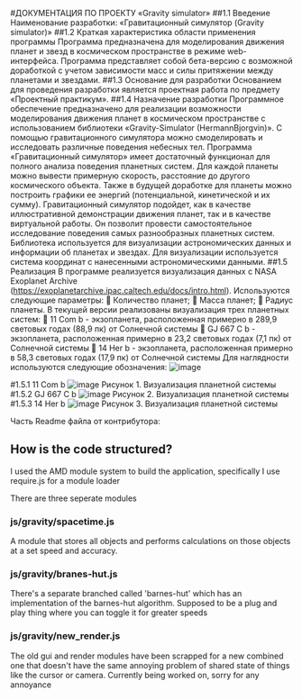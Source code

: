 #ДОКУМЕНТАЦИЯ ПО ПРОЕКТУ «Gravity simulator»
##1.1 Введение
Наименование разработки: «Гравитационный симулятор (Gravity simulator)»
##1.2 Краткая характеристика области применения программы
Программа предназначена для моделирования движения планет и звезд в космическом пространстве в режиме web-интерфейса. Программа представляет собой бета-версию с возможной доработкой с учетом зависимости масс и силы притяжении между планетами и звездами.
##1.3 Основание для разработки
Основанием для проведения разработки является проектная работа по предмету «Проектный практикум».
##1.4 Назначение разработки
Программное обеспечение предназначено для реализации возможности моделирования движения планет в космическом пространстве с использованием библиотеки «Gravity-Simulator (HermannBjorgvin)». С помощью гравитационного симулятора можно смоделировать и исследовать различные поведения небесных тел. 
Программа «Гравитационный симулятор» имеет достаточный функционал для полного анализа поведения планетных систем. Для каждой планеты можно вывести примерную скорость, расстояние до другого космического объекта. Также в будущей доработке для планеты можно построить графики ее энергий (потенциальной, кинетической и их сумму). Гравитационный симулятор подойдет, как в качестве иллюстративной демонстрации движения планет, так и в качестве виртуальной работы. Он позволит провести самостоятельное исследование поведения самых разнообразных планетных систем.
Библиотека используется для визуализации астрономических данных и информации об планетах и звездах. Для визуализации используется система координат с нанесенными астрономическими данными.
##1.5 Реализация
В программе реализуется визуализация данных с NASA Exoplanet Archive (https://exoplanetarchive.ipac.caltech.edu/docs/intro.html).
Используются следующие параметры:
	Количество планет;
	Масса планет;
	Радиус планеты.
В текущей версии реализованы визуализация трех планетных систем:
	11 Com b - экзопланета, расположенная примерно в 289,9 световых годах (88,9 пк) от Солнечной системы
	GJ 667 C b - экзопланета, расположенная примерно в 23,2 световых годах (7,1 пк) от Солнечной системы
	14 Her b - экзопланета, расположенная примерно в 58,3 световых годах (17,9 пк) от Солнечной системы
Для наглядности используются следующие обозначения:
![image](https://user-images.githubusercontent.com/48210690/172615872-34e79b0d-f8dd-4c6d-a7ca-65210cccde9a.png)

#1.5.1 11 Com b
 ![image](https://user-images.githubusercontent.com/48210690/172616032-fff73c01-ebcd-4c16-8930-825e7b07a946.png)
Рисунок 1. Визуализация планетной системы
#1.5.2 GJ 667 C b
 ![image](https://user-images.githubusercontent.com/48210690/172616077-d622c7a2-d6ae-488a-948d-0c5de8aa4ff1.png)
Рисунок 2. Визуализация планетной системы
#1.5.3 14 Her b
 ![image](https://user-images.githubusercontent.com/48210690/172616108-4d16a66e-397e-4809-9feb-59d43d686c48.png)
Рисунок 3. Визуализация планетной системы

Часть Readme файла от контрибутора:
## How is the code structured?
I used the AMD module system to build the application, specifically I use require.js for a module loader

There are three seperate modules

### js/gravity/spacetime.js
A module that stores all objects and performs calculations on those objects at a set speed and accuracy.

### js/gravity/branes-hut.js
There's a separate branched called 'barnes-hut' which has an implementation of the barnes-hut algorithm. Supposed to be a plug and play thing where you can toggle it for greater speeds

### js/gravity/new_render.js
The old gui and render modules have been scrapped for a new combined one that doesn't have the same annoying problem of shared state of things like the cursor or camera. Currently being worked on, sorry for any annoyance
